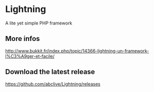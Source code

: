 Lightning
=========

A lite yet simple PHP framework

More infos
---
http://www.bukkit.fr/index.php/topic/14366-lightning-un-framework-l%C3%A9ger-et-facile/

Download the latest release
---
https://github.com/abclive/Lightning/releases
